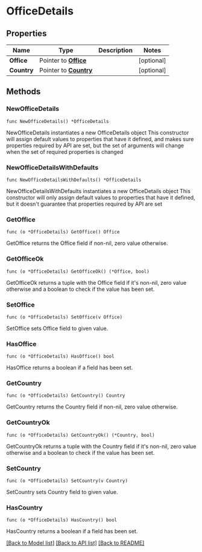 # OfficeDetails

## Properties

Name | Type | Description | Notes
------------ | ------------- | ------------- | -------------
**Office** | Pointer to [**Office**](Office.md) |  | [optional] 
**Country** | Pointer to [**Country**](Country.md) |  | [optional] 

## Methods

### NewOfficeDetails

`func NewOfficeDetails() *OfficeDetails`

NewOfficeDetails instantiates a new OfficeDetails object
This constructor will assign default values to properties that have it defined,
and makes sure properties required by API are set, but the set of arguments
will change when the set of required properties is changed

### NewOfficeDetailsWithDefaults

`func NewOfficeDetailsWithDefaults() *OfficeDetails`

NewOfficeDetailsWithDefaults instantiates a new OfficeDetails object
This constructor will only assign default values to properties that have it defined,
but it doesn't guarantee that properties required by API are set

### GetOffice

`func (o *OfficeDetails) GetOffice() Office`

GetOffice returns the Office field if non-nil, zero value otherwise.

### GetOfficeOk

`func (o *OfficeDetails) GetOfficeOk() (*Office, bool)`

GetOfficeOk returns a tuple with the Office field if it's non-nil, zero value otherwise
and a boolean to check if the value has been set.

### SetOffice

`func (o *OfficeDetails) SetOffice(v Office)`

SetOffice sets Office field to given value.

### HasOffice

`func (o *OfficeDetails) HasOffice() bool`

HasOffice returns a boolean if a field has been set.

### GetCountry

`func (o *OfficeDetails) GetCountry() Country`

GetCountry returns the Country field if non-nil, zero value otherwise.

### GetCountryOk

`func (o *OfficeDetails) GetCountryOk() (*Country, bool)`

GetCountryOk returns a tuple with the Country field if it's non-nil, zero value otherwise
and a boolean to check if the value has been set.

### SetCountry

`func (o *OfficeDetails) SetCountry(v Country)`

SetCountry sets Country field to given value.

### HasCountry

`func (o *OfficeDetails) HasCountry() bool`

HasCountry returns a boolean if a field has been set.


[[Back to Model list]](../README.md#documentation-for-models) [[Back to API list]](../README.md#documentation-for-api-endpoints) [[Back to README]](../README.md)


